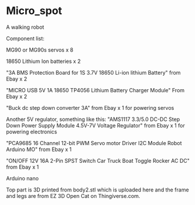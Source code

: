 # Micro_spot
A walking robot

Component list:

  MG90 or MG90s servos x 8
  
  18650 Lithium Ion batteries x 2
  
  "3A BMS Protection Board for 1S 3.7V 18650 Li-ion lithium Battery" from Ebay x 2
  
  "MICRO USB 5V 1A 18650 TP4056 Lithium Battery Charger Module" From Ebay x 2
  
  "Buck dc step down converter 3A" from Ebay x 1 for powering servos
  
  Another 5V regulator, something like this: "AMS1117 3.3/5.0 DC-DC Step Down Power Supply Module 4.5V-7V Voltage Regulator" from Ebay x 1 for powering electronics
  
  "PCA9685 16 Channel 12-bit PWM Servo motor Driver I2C Module Robot Arduino MO" from Ebay x 1
  
  "ON/OFF 12V 16A 2-Pin SPST Switch Car Truck Boat Toggle Rocker AC DC" from Ebay x 1
  
  Arduino nano
 
  
  
  Top part is 3D printed from body2.stl which is uploaded here and the frame and legs are from EZ 3D Open Cat on Thingiverse.com.
